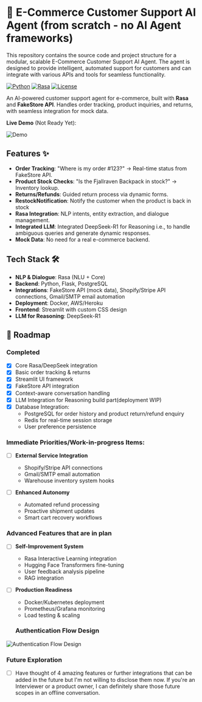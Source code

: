 # 🤖 E-Commerce Customer Support AI Agent (from scratch - no AI Agent frameworks)

This repository contains the source code and project structure for a modular, scalable E-Commerce Customer Support AI Agent. The agent is designed to provide intelligent, automated support for customers and can integrate with various APIs and tools for seamless functionality.

[![Python](https://img.shields.io/badge/Python-3.9%2B-blue)](https://www.python.org/)
[![Rasa](https://img.shields.io/badge/Rasa-3.x-orange)](https://rasa.com/)
[![License](https://img.shields.io/badge/License-MIT-green)](LICENSE)

An AI-powered customer support agent for e-commerce, built with **Rasa** and **FakeStore API**. Handles order tracking, product inquiries, and returns, with seamless integration for mock data.

**Live Demo** (Not Ready Yet): 

![Demo](demo.gif) <!-- Add a GIF later -->

## Features ✨
- **Order Tracking**: "Where is my order #123?" → Real-time status from FakeStore API.
- **Product Stock Checks**: "Is the Fjallraven Backpack in stock?" → Inventory lookup.
- **Returns/Refunds**: Guided return process via dynamic forms.
- **RestockNotification**: Notify the customer when the product is back in stock
- **Rasa Integration**: NLP intents, entity extraction, and dialogue management.
- **Integrated LLM**: Integrated DeepSeek-R1 for Reasoning i.e., to handle ambiguous queries and generate dynamic responses.
- **Mock Data**: No need for a real e-commerce backend.

## Tech Stack 🛠️
- **NLP & Dialogue**: Rasa (NLU + Core)
- **Backend**: Python, Flask, PostgreSQL
- **Integrations**:
    FakeStore API (mock data),
    Shopify/Stripe API connections,
    Gmail/SMTP email automation
- **Deployment**: Docker, AWS/Heroku
- **Frontend**: Streamlit with custom CSS design
- **LLM for Reasoning**: DeepSeek-R1


## 🚧 Roadmap

### Completed
- [x] Core Rasa/DeepSeek integration
- [x] Basic order tracking & returns
- [x] Streamlit UI framework
- [x] FakeStore API integration
- [x] Context-aware conversation handling
- [x] LLM Integration for Reasoning build part(deployment WIP)
- [x] Database Integration:
  - PostgreSQL for order history and product return/refund enquiry
  - Redis for real-time session storage
  - User preference persistence

### Immediate Priorities/Work-in-progress Items:

- [ ] **External Service Integration**
  - Shopify/Stripe API connections
  - Gmail/SMTP email automation
  - Warehouse inventory system hooks

- [ ] **Enhanced Autonomy**
  - Automated refund processing
  - Proactive shipment updates
  - Smart cart recovery workflows

### Advanced Features that are in plan
- [ ] **Self-Improvement System**
  - Rasa Interactive Learning integration
  - Hugging Face Transformers fine-tuning
  - User feedback analysis pipeline
  - RAG integration

- [ ] **Production Readiness**
  - Docker/Kubernetes deployment
  - Prometheus/Grafana monitoring
  - Load testing & scaling

  ### Authentication Flow Design
![Authentication Flow Design](https://github.com/user-attachments/assets/c9ce50e7-a0e0-43ee-93c1-9813a1f9628f)

### Future Exploration
- [ ] Have thought of 4 amazing features or further integrations that can be added in the future but I'm not willing to disclose them now. If you're an Interviewer or a product owner, I can definitely share those future scopes in an offline conversation.




